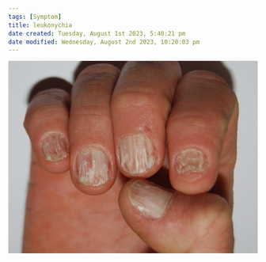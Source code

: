 ```yaml
---
tags: [Symptom]
title: leukonychia
date created: Tuesday, August 1st 2023, 5:40:21 pm
date modified: Wednesday, August 2nd 2023, 10:20:03 pm
---
```



![|450](z_attachments/450.png)
